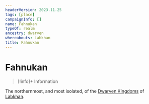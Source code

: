 ```yaml
---
headerVersion: 2023.11.25
tags: [place]
campaignInfo: []
name: Fahnukan
typeOf: realm
ancestry: dwarven
whereabouts: Labkhan
title: Fahnukan
---
```

# Fahnukan
>[!info]+ Information
> 
>> 

The northernmost, and most isolated, of the [Dwarven Kingdoms](<./dwarven-kingdoms.md>) of [Labkhan](<../sentinel-range.md>). 



